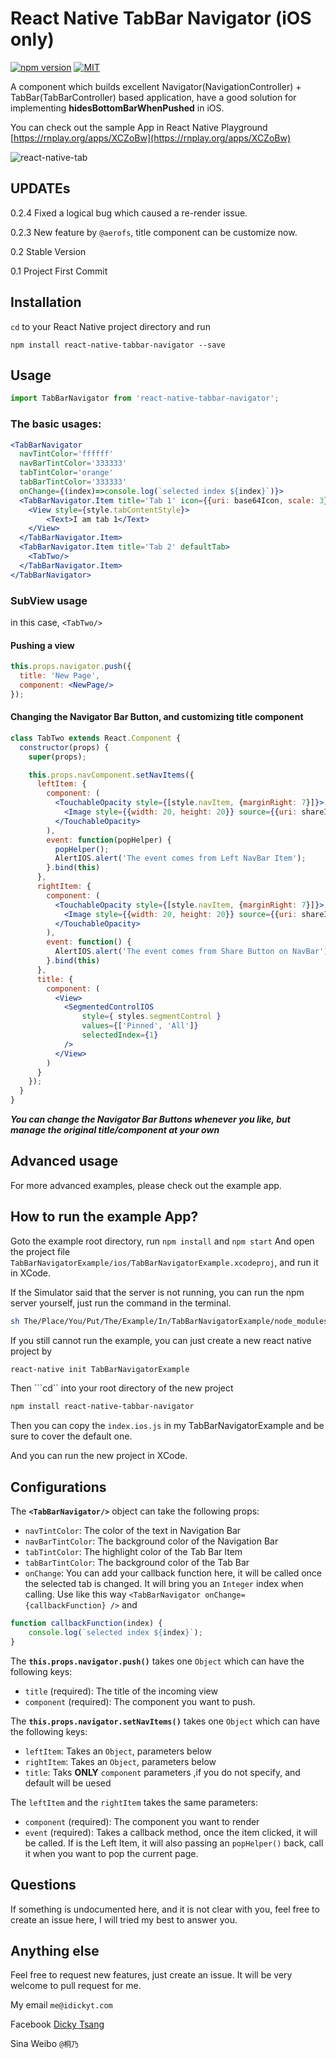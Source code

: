 React Native TabBar Navigator (iOS only)
===================
[![npm version](https://badge.fury.io/js/react-native-tabbar-navigator.svg)](https://badge.fury.io/js/react-native-tabbar-navigator)
[![MIT](https://img.shields.io/dub/l/vibe-d.svg)]()

A component which builds excellent Navigator(NavigationController) + TabBar(TabBarController) based application, have a good solution for implementing **hidesBottomBarWhenPushed** in iOS.

You can check out the sample App in React Native Playground
[https://rnplay.org/apps/XCZoBw](https://rnplay.org/apps/XCZoBw)

![react-native-tab](https://cloud.githubusercontent.com/assets/4535844/11086164/84be9b10-8824-11e5-8cf3-69ce3d01cb57.gif)

## UPDATEs
0.2.4 Fixed a logical bug which caused a re-render issue.

0.2.3 New feature by `@aerofs`, title component can be customize now.

0.2 Stable Version

0.1 Project First Commit

Installation
-------

```cd``` to your React Native project directory and run

```npm install react-native-tabbar-navigator --save```

Usage
-----
```jsx
import TabBarNavigator from 'react-native-tabbar-navigator';
```

### The basic usages:
```jsx
<TabBarNavigator
  navTintColor='ffffff'
  navBarTintColor='333333'
  tabTintColor='orange'
  tabBarTintColor='333333'
  onChange={(index)=>console.log(`selected index ${index}`)}>
  <TabBarNavigator.Item title='Tab 1' icon={{uri: base64Icon, scale: 3}}>
    <View style={style.tabContentStyle}>
        <Text>I am tab 1</Text>
    </View>
  </TabBarNavigator.Item>
  <TabBarNavigator.Item title='Tab 2' defaultTab>
    <TabTwo/>
  </TabBarNavigator.Item>
</TabBarNavigator>
```

### SubView usage
in this case, ```<TabTwo/>```

#### Pushing a view
```jsx
this.props.navigator.push({
  title: 'New Page',
  component: <NewPage/>
});
```
#### Changing the Navigator Bar Button, and customizing title component
```jsx
class TabTwo extends React.Component {
  constructor(props) {
    super(props);

    this.props.navComponent.setNavItems({
      leftItem: {
        component: (
          <TouchableOpacity style={[style.navItem, {marginRight: 7}]}>
            <Image style={{width: 20, height: 20}} source={{uri: shareImg}}/>
          </TouchableOpacity>
        ),
        event: function(popHelper) {
          popHelper();
          AlertIOS.alert('The event comes from Left NavBar Item');
        }.bind(this)
      },
      rightItem: {
        component: (
          <TouchableOpacity style={[style.navItem, {marginRight: 7}]}>
            <Image style={{width: 20, height: 20}} source={{uri: shareImg}}/>
          </TouchableOpacity>
        ),
        event: function() {
          AlertIOS.alert('The event comes from Share Button on NavBar');
        }.bind(this)
      },
      title: {
        component: (
          <View>
            <SegmentedControlIOS
                style={ styles.segmentControl }
                values={['Pinned', 'All']}
                selectedIndex={1}
            />
          </View>
        )
      }
    });
  }
}
```
___You can change the Navigator Bar Buttons whenever you like, but manage the original title/component at your own___

Advanced usage
------------------------------------
For more advanced examples, please check out the example app.

How to run the example App?
------------------------------------
Goto the example root directory, run
```npm install```
and
```npm start```
And open the project file ```TabBarNavigatorExample/ios/TabBarNavigatorExample.xcodeproj```, and run it in XCode.


If the Simulator said that the server is not running, you can run the npm server yourself, just run the command in the terminal.

```bash
sh The/Place/You/Put/The/Example/In/TabBarNavigatorExample/node_modules/react-native/packager/packager.sh
```

If you still cannot run the example, you can just create a new react native project by
```bash
react-native init TabBarNavigatorExample
```
Then ```cd`` into your root directory of the new project
```bash
npm install react-native-tabbar-navigator
```
Then you can copy the `index.ios.js` in my TabBarNavigatorExample and be sure to cover the default one.

And you can run the new project in XCode.

Configurations
------------------------------------
The **`<TabBarNavigator/>`** object can take the following props:
- `navTintColor`: The color of the text in Navigation Bar
- `navBarTintColor`: The background color of the Navigation Bar
- `tabTintColor`: The highlight color of the Tab Bar Item
- `tabBarTintColor`: The background color of the Tab Bar
- `onChange`: You can add your callback function here, it will be called once the selected tab is changed. It will bring you an ```Integer``` index when calling. Use like this way ```<TabBarNavigator onChange={callbackFunction} />``` and
```jsx
function callbackFunction(index) {
    console.log(`selected index ${index}`);
}
```

The **`this.props.navigator.push()`** takes one ```Object``` which can have the following keys:
- `title` (required): The title of the incoming view
- `component` (required): The component you want to push.

The **`this.props.navigator.setNavItems()`** takes one ```Object``` which can have the following keys:
- `leftItem`: Takes an ```Object```, parameters below
- `rightItem`: Takes an ```Object```, parameters below
- `title`: Taks **ONLY** `component` parameters ,if you do not specify, and default will be uesed

The `leftItem` and the `rightItem` takes the same parameters:
- `component` (required): The component you want to render
- `event` (required): Takes a callback method, once the item clicked, it will be called. If is the Left Item, it will also passing an ```popHelper()``` back, call it when you want to pop the current page.

Questions
--------------
If something is undocumented here, and it is not clear with you, feel free to create an issue here, I will tried my best to answer you.

Anything else
--------------
Feel free to request new features, just create an issue.
It will be very welcome to pull request for me.

My email ```me@idickyt.com```

Facebook [Dicky Tsang](https://www.facebook.com/idickytsang)

Sina Weibo ```@桐乃```
